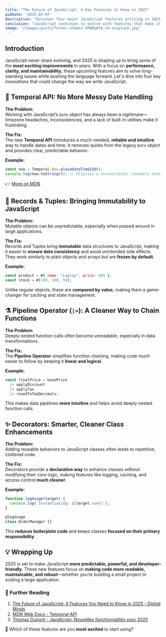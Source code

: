 ```yaml
---
title: "The Future of JavaScript: 4 Key Features to Know in 2025"
pubDate: "2025-03-07"
description: "Discover four major JavaScript features arriving in 2025: Temporal API for better date handling, Records & Tuples for immutable data, the Pipeline Operator for cleaner function chaining, and Decorators for extending class behavior effortlessly."
conclusion: "JavaScript continues to evolve with features that make it more expressive and robust. These innovations enhance readability, maintainability, and security without relying on external frameworks."
image: "/images/posts/ferenc-almasi-VPmMy8YA_cU-unsplash.jpg"
---
```


## Introduction

JavaScript never stops evolving, and 2025 is shaping up to bring some of the **most exciting improvements** in years. With a focus on **performance, clarity, and maintainability**, these upcoming features aim to solve long-standing issues while pushing the language forward. Let's dive into four key innovations that could change the way we write JavaScript.

## 🌟 **Temporal API**: No More Messy Date Handling  

**The Problem:**  
Working with JavaScript’s `Date` object has always been a nightmare—timezone headaches, inconsistencies, and a lack of built-in utilities make it frustrating.  

**The Fix:**  
The new **Temporal API** introduces a much-needed, **reliable and intuitive** way to handle dates and time. It removes quirks from the legacy `Date` object and provides clear, predictable behavior.  

**Example:**  
```javascript
const now = Temporal.Now.plainDateTimeISO();
console.log(now.toString()); // Displays a standardized, readable date
```

👉 [More on MDN](https://developer.mozilla.org/en-US/blog/javascript-temporal-is-coming/?ref=zazen_code)

## 🔄 **Records & Tuples**: Bringing Immutability to JavaScript  

**The Problem:**  
Mutable objects can be unpredictable, especially when passed around in large applications.  

**The Fix:**  
Records and Tuples bring **immutable** data structures to JavaScript, making it easier to **ensure data consistency** and avoid unintended side effects. They work similarly to plain objects and arrays but are **frozen by default**.  

**Example:**  
```javascript
const product = #{ name: "Laptop", price: 999 };
const stock = #[100, 200, 50];
```

Unlike regular objects, these are **compared by value**, making them a game-changer for caching and state management.

## ⚗️ **Pipeline Operator (`|>`)**: A Cleaner Way to Chain Functions  

**The Problem:**  
Deeply nested function calls often become unreadable, especially in data transformations.  

**The Fix:**  
The **Pipeline Operator** simplifies function chaining, making code much easier to follow by keeping it **linear and logical**.  

**Example:**  
```javascript
const finalPrice = basePrice
  |> applyDiscount
  |> applyTax
  |> roundToTwoDecimals;
```

This makes data pipelines **more intuitive** and helps avoid deeply nested function calls.

## ✨ **Decorators**: Smarter, Cleaner Class Enhancements  

**The Problem:**  
Adding reusable behaviors to JavaScript classes often leads to repetitive, cluttered code.  

**The Fix:**  
Decorators provide a **declarative way** to enhance classes without modifying their core logic, making features like logging, caching, and access control **much cleaner**.  

**Example:**  
```javascript
function logUsage(target) {
  console.log(`Instantiating: ${target.name}`);
}

@logUsage
class OrderManager {}
```

This **reduces boilerplate code** and keeps classes **focused on their primary responsibility**.

## 💡 Wrapping Up  

2025 is set to make JavaScript **more predictable, powerful, and developer-friendly**. These new features focus on **making code more readable, maintainable, and robust**—whether you’re building a small project or scaling a large application.  

### 🔗 Further Reading  
1. [The Future of JavaScript: 4 Features You Need to Know in 2025 - Digital Minds](https://medium.com/@all.technology.stories/44573520e0fb?ref=zazen_code)  
2. [MDN Web Docs - Temporal API](https://developer.mozilla.org/en-US/blog/javascript-temporal-is-coming/?ref=zazen_code)  
3. [Thomas Dupont - JavaScript: Nouvelles fonctionnalités pour 2025](https://thomas-dupont.io/blog/javascript-nouveautes-2025?ref=zazen_code)  

🚀 Which of these features are you **most excited** to start using?
